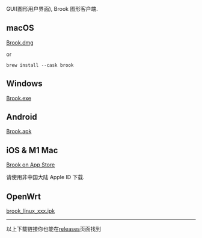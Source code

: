 GUI(图形用户界面), Brook 图形客户端.

## macOS

[Brook.dmg](https://github.com/txthinking/brook/releases/latest/download/Brook.dmg)

or

```
brew install --cask brook
```

## Windows

[Brook.exe](https://github.com/txthinking/brook/releases/latest/download/Brook.exe)

## Android

[Brook.apk](https://github.com/txthinking/brook/releases/latest/download/Brook.apk)

## iOS & M1 Mac

[Brook on App Store](https://apps.apple.com/us/app/brook-a-cross-platform-proxy/id1216002642)

请使用非中国大陆 Apple ID 下载.

## OpenWrt

[brook_linux_xxx.ipk](/zh-cn/brook-tproxy-gui)

---

以上下载链接你也能在[releases](https://github.com/txthinking/brook/releases)页面找到
